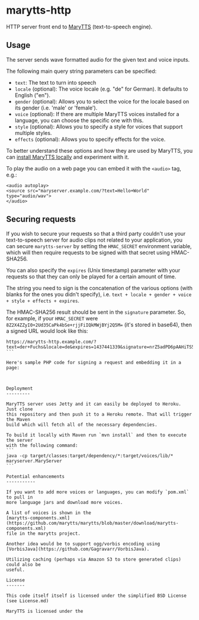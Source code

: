 marytts-http
===========

HTTP server front end to [MaryTTS](http://github.com/marytts/marytts) (text-to-speech engine).

Usage
-------

The server sends wave formatted audio for the given text and voice inputs.

The following main query string parameters can be specified:
- `text`: The text to turn into speech
- `locale` (optional): The voice locale (e.g. "de" for German). It defaults to 
  English ("en").
- `gender` (optional): Allows you to select the voice for the locale based on
  its gender (i.e. 'male' or 'female').
- `voice` (optional): If there are multiple MaryTTS voices installed for a
  language, you can choose the specific one with this.
- `style` (optional): Allows you to specify a style for voices that support
  multiple styles.
- `effects` (optional): Allows you to specify effects for the voice.

To better understand these options and how they are used by MaryTTS, you can
[install MaryTTS locally](http://mary.dfki.de/download/) and experiment with it.

To play the audio on a web page you can embed it with the `<audio>` tag, e.g.:
```
<audio autoplay>
<source src="maryserver.example.com/?text=Hello+World" type="audio/wav">
</audio>
```

Securing requests
-------

If you wish to secure your requests so that a third party couldn't use your
text-to-speech server for audio clips not related to your application, you can
secure `marytts-server` by setting the `HMAC_SECRET` environment variable, which 
will then require requests to be signed with that secret using HMAC-SHA256.

You can also specify the `expires` (Unix timestamp) parameter with your requests
so that they can only be played for a certain amount of time.

The string you need to sign is the concatenation of the various options (with
    blanks for the ones you didn't specify), i.e.
`text + locale + gender + voice + style + effects + expires`.

The HMAC-SHA256 result should be sent in the `signature` parameter. 
So, for example, if your `HMAC_SECRET` were 
`8Z2X4ZZyI0+2Ud35CaPk4bSe+rjjFiIQkMWjBYj2Q5M=` (it's stored in base64), then a
signed URL would look like this:
``````
https://marytts-http.example.com/?text=der+Fuchs&locale=de&expires=1437441339&signature=nrZ5adPD6pAAHiTS5Mh7KgWD2I9QyPYAQ01p2U8eLr4%3D
```

Here's sample PHP code for signing a request and embedding it in a page:



Deployment
---------

MaryTTS server uses Jetty and it can easily be deployed to Heroku. Just clone
this repository and then push it to a Heroku remote. That will trigger the Maven
build which will fetch all of the necessary dependencies.

To build it locally with Maven run `mvn install` and then to execute the server 
with the following command:
```
java -cp target/classes:target/dependency/*:target/voices/lib/* maryserver.MaryServer
```

Potential enhancements
-----------

If you want to add more voices or languages, you can modify `pom.xml` to pull in 
more language jars and download more voices. 

A list of voices is shown in the 
[marytts-components.xml](https://github.com/marytts/marytts/blob/master/download/marytts-components.xml)
file in the marytts project.

Another idea would be to support ogg/vorbis encoding using 
[VorbisJava](https://github.com/Gagravarr/VorbisJava).

Utilizing caching (perhaps via Amazon S3 to store generated clips) could also be 
useful.

License
-------

This code itself itself is licensed under the simplified BSD License (see License.md)

MaryTTS is licensed under the 
